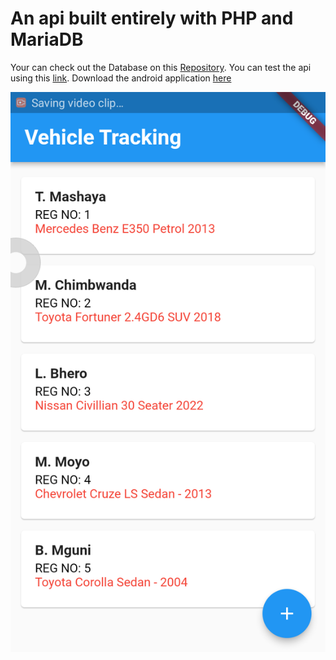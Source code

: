 # An api built entirely with PHP and MariaDB

Your can check out the Database on this [Repository](https://github.com/TinasheMashaya/VehicleDB).
You can test the api using this [link](https://vehicletrackin-prod-qubit-data-mnbxru.mo2.mogenius.io/FetchVehicles/read.php).
Download the android application [here](https://raw.githubusercontent.com/TinasheMashaya/VehicleTracking/main/app-release.apk)


![](https://raw.githubusercontent.com/TinasheMashaya/VehicleTracking/main/Screenshot_2023-01-27-20-16-40.png)





